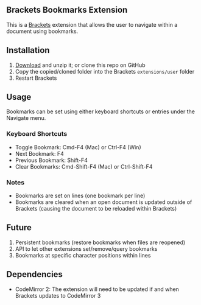 ## Brackets Bookmarks Extension

This is a [Brackets](https://github.com/adobe/brackets) extension that allows the user to navigate within a document using bookmarks.

## Installation

1. [Download](https://github.com/toshsharma/brackets-bookmarks/zipball/master) and unzip it; or clone this repo on GitHub
2. Copy the copied/cloned folder into the Brackets `extensions/user` folder
3. Restart Brackets

## Usage

Bookmarks can be set using either keyboard shortcuts or entries under the Navigate menu.

### Keyboard Shortcuts

- Toggle Bookmark: Cmd-F4 (Mac) or Ctrl-F4 (Win)
- Next Bookmark: F4
- Previous Bookmark: Shift-F4
- Clear Bookmarks: Cmd-Shift-F4 (Mac) or Ctrl-Shift-F4

### Notes

- Bookmarks are set on lines (one bookmark per line)
- Bookmarks are cleared when an open document is updated outside of Brackets (causing the document to be reloaded within Brackets)

## Future

1. Persistent bookmarks (restore bookmarks when files are reopened)
2. API to let other extensions set/remove/query bookmarks
3. Bookmarks at specific character positions within lines

## Dependencies

- CodeMirror 2: The extension will need to be updated if and when Brackets updates to CodeMirror 3
